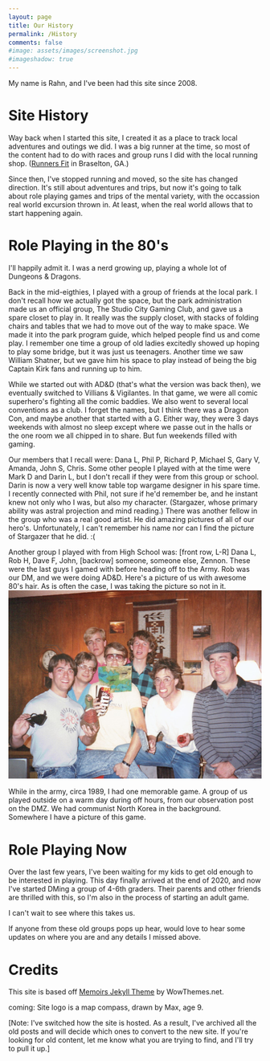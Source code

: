 ```yaml
---
layout: page
title: Our History
permalink: /History
comments: false
#image: assets/images/screenshot.jpg
#imageshadow: true
---
```

My name is Rahn, and I've been had this site since 2008.

# Site History
Way back when I started this site, I created it as a place to track local adventures and outings we did.  I was a big runner at the time, so most of the content had to do with races and group runs I did with the local running shop. (<a target="_blank" href="http://RunnersFit.com">Runners Fit</a> in Braselton, GA.)

Since then, I've stopped running and moved, so the site has changed direction.  It's still about adventures and trips, but now it's going to talk about role playing games and trips of the mental variety, with the occassion real world excursion thrown in. At least, when the real world allows that to start happening again.

# Role Playing in the 80's
I'll happily admit it. I was a nerd growing up, playing a whole lot of Dungeons & Dragons.

Back in the mid-eigthies, I played with a group of friends at the local park.  I don't recall how we actually got the space, but the park administration made us an official group, The Studio City Gaming Club, and gave us a spare closet to play in.  It really was the supply closet, with stacks of folding chairs and tables that we had to move out of the way to make space. We made it into the park program guide, which helped people find us and come play.  I remember one time a group of old ladies excitedly showed up hoping to play some bridge, but it was just us teenagers. Another time we saw William Shatner, but we gave him his space to play instead of being the big Captain Kirk fans and running up to him.

While we started out with AD&D (that's what the version was back then), we eventually switched to Villians & Vigilantes. In that game, we were all comic superhero's fighting all the comic baddies.  We also went to several local conventions as a club. I forget the names, but I think there was a Dragon Con, and maybe another that started with a G.  Either way, they were 3 days weekends with almost no sleep except where we passe out in the halls or the one room we all chipped in to share. But fun weekends filled with gaming.

Our members that I recall were:  Dana L, Phil P, Richard P, Michael S, Gary V, Amanda, John S, Chris.  Some other people I played with at the time were Mark D and Darin L, but I don't recall if they were from this group or school. Darin is now a very well know table top wargame designer in his spare time.  I recently connected with Phil, not sure if he'd remember be, and he instant knew not only who I was, but also my character. (Stargazer, whose primary ability was astral projection and mind reading.) There was another fellow in the group who was a real good artist. He did amazing pictures of all of our hero's.  Unfortunately, I can't remember his name nor can I find the picture of Stargazer that he did. :(

Another group I played with from High School was: [front row, L-R] Dana L, Rob H, Dave F, John, [backrow] someone, someone else, Zennon.  These were the last guys I gamed with before heading off to the Army. Rob was our DM, and we were doing AD&D.  Here's a picture of us with awesome 80's hair.  As is often the case, I was taking the picture so not in it.
![High school D&D group](/assets/images/history_HS_DnDGroup.jpg)

While in the army, circa 1989, I had one memorable game.  A group of us played outside on a warm day during off hours, from our observation post on the DMZ. We had communist North Korea in the background.  Somewhere I have a picture of this game.

# Role Playing Now
Over the last few years, I've been waiting for my kids to get old enough to be interested in playing. This day finally arrived at the end of 2020, and now I've started DMing a group of 4-6th graders. Their parents and other friends are thrilled with this, so I'm also in the process of starting an adult game.  

I can't wait to see where this takes us.

If anyone from these old groups pops up hear, would love to hear some updates on where you are and any details I missed above.

# Credits
This site is based off  <a target="_blank" href="https://www.wowthemes.net/memoirs-free-jekyll-theme/">Memoirs Jekyll Theme</a> by WowThemes.net.

coming:  Site logo is a map compass, drawn by Max, age 9.

[Note:  I've switched how the site is hosted. As a result, I've archived all the old posts and will decide which ones to convert to the new site. If you're looking for old content, let me know what you are trying to find, and I'll try to pull it up.]

